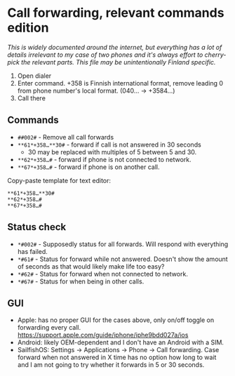 # Call forwarding, relevant commands edition

_This is widely documented around the internet, but everything has a lot
of details irrelevant to my case of two phones and it's always effort to
cherry-pick the relevant parts. This file may be unintentionally Finland
specific._

1. Open dialer
2. Enter command. +358 is Finnish international format, remove leading 0 from
   phone number's local format. (040… → +3584…)
3. Call there

## Commands

- `##002#` - Remove all call forwards
- `**61*+358…**30#` - forward if call is not answered in 30 seconds
  - 30 may be replaced with multiples of 5 between 5 and 30.
- `**62*+358…#` - forward if phone is not connected to network.
- `**67*+358…#` - forward if phone is on another call.

Copy-paste template for text editor:

```
**61*+358…**30#
**62*+358…#
**67*+358…#
```

## Status check

- `*#002#` - Supposedly status for all forwards. Will respond with everything
  has failed.
- `*#61#` - Status for forward while not answered. Doesn't show the amount of seconds as
  that would likely make life too easy?
- `*#62#` - Status for forward when not connected to network.
- `*#67#` - Status for when being in other calls.

## GUI

- Apple: has no proper GUI for the cases above, only on/off toggle on forwarding
  every call. https://support.apple.com/guide/iphone/iphe9bdd027a/ios
- Android: likely OEM-dependent and I don't have an Android with a SIM.
- SailfishOS: Settings → Applications → Phone → Call forwarding. Case forward when
  not answered in X time has no option how long to wait and I am not going to try
  whether it forwards in 5 or 30 seconds.

